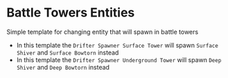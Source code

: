 # Battle Towers Entities
Simple template for changing entity that will spawn in battle towers

- In this template the ``Drifter Spawner Surface Tower`` will spawn ``Surface Shiver`` and ``Surface Bowtorn`` instead
- In this template the ``Drifter Spawner Underground Tower`` will spawn ``Deep Shiver`` and ``Deep Bowtorn`` instead